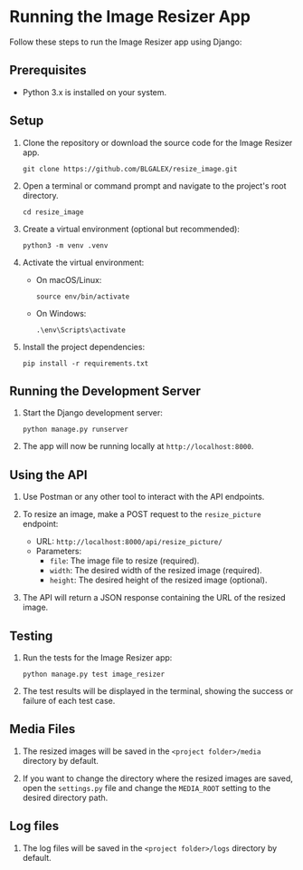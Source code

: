 # Running the Image Resizer App

Follow these steps to run the Image Resizer app using Django:

## Prerequisites

- Python 3.x is installed on your system.

## Setup

1. Clone the repository or download the source code for the Image Resizer app.
    ```
    git clone https://github.com/BLGALEX/resize_image.git
    ```

2. Open a terminal or command prompt and navigate to the project's root directory.
    ```
    cd resize_image
    ```

3. Create a virtual environment (optional but recommended):
   ```
   python3 -m venv .venv
   ```

4. Activate the virtual environment:
   - On macOS/Linux:
     ```
     source env/bin/activate
     ```
   - On Windows:
     ```
     .\env\Scripts\activate
     ```

5. Install the project dependencies:
   ```
   pip install -r requirements.txt
   ```

## Running the Development Server

1. Start the Django development server:
   ```
   python manage.py runserver
   ```

2. The app will now be running locally at `http://localhost:8000`.

## Using the API

1. Use Postman or any other tool to interact with the API endpoints.

2. To resize an image, make a POST request to the `resize_picture` endpoint:
   - URL: `http://localhost:8000/api/resize_picture/`
   - Parameters:
     - `file`: The image file to resize (required).
     - `width`: The desired width of the resized image (required).
     - `height`: The desired height of the resized image (optional).

3. The API will return a JSON response containing the URL of the resized image.

## Testing

1. Run the tests for the Image Resizer app:
   ```
   python manage.py test image_resizer
   ```

2. The test results will be displayed in the terminal, showing the success or failure of each test case.


## Media Files

1. The resized images will be saved in the `<project folder>/media` directory by default.

2. If you want to change the directory where the resized images are saved, open the `settings.py` file and change the `MEDIA_ROOT` setting to the desired directory path.

## Log files

1. The log files will be saved in the `<project folder>/logs` directory by default.
